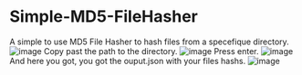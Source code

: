 # Simple-MD5-FileHasher
A simple to use MD5 File Hasher to hash files from a specefique directory.
![image](https://user-images.githubusercontent.com/50266396/113231284-e61f5800-9268-11eb-9f3e-9dfac984f1f5.png)
Copy past the path to the directory. 
![image](https://user-images.githubusercontent.com/50266396/113231392-267ed600-9269-11eb-9568-02ac2d7baf51.png)
Press enter.
![image](https://user-images.githubusercontent.com/50266396/113231425-35fe1f00-9269-11eb-9ed1-bedf64fe2cfa.png)
And here you got, you got the ouput.json with your files hashs.
![image](https://user-images.githubusercontent.com/50266396/113231470-4e6e3980-9269-11eb-80f2-25cea3c7a364.png)
